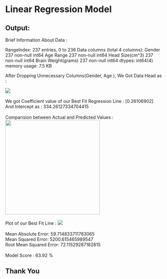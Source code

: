 # Linear Regression Model

## Output:
Brief Information About Data :

RangeIndex: 237 entries, 0 to 236
Data columns (total 4 columns):
Gender                 237 non-null int64
Age Range              237 non-null int64
Head Size(cm^3)        237 non-null int64
Brain Weight(grams)    237 non-null int64
dtypes: int64(4)
memory usage: 7.5 KB

After Dropping Unnecessary Columns(Gender, Age ), We Got Data Head as : 

<img src="https://user-images.githubusercontent.com/46626425/67633309-699a8400-f8d4-11e9-8cb3-b8146937f1d5.png" />
<br>
<br>
We got Coefficient value of our Best Fit Regression Line : [0.26106902] <br>
And Intercept as : 334.26127334704415<br>
<br>
Comparision between Actual and Predicted Values :
<img src="https://user-images.githubusercontent.com/46626425/67633267-ff81df00-f8d3-11e9-84aa-2ae390ce1d96.png" height="300"/>
<br>
<br>
Plot of our Best Fit Line :
<img src="https://user-images.githubusercontent.com/46626425/67633303-54bdf080-f8d4-11e9-9d63-9fe8f42c7e79.png"/>
<br>
<br>
Mean Absolute Error: 59.714833711783065<br>
Mean Squared Error: 5200.615465989547<br>
Root Mean Squared Error: 72.11529287182815<br>
<br>
Model Score : 63.92 %
<br>

## Thank You
